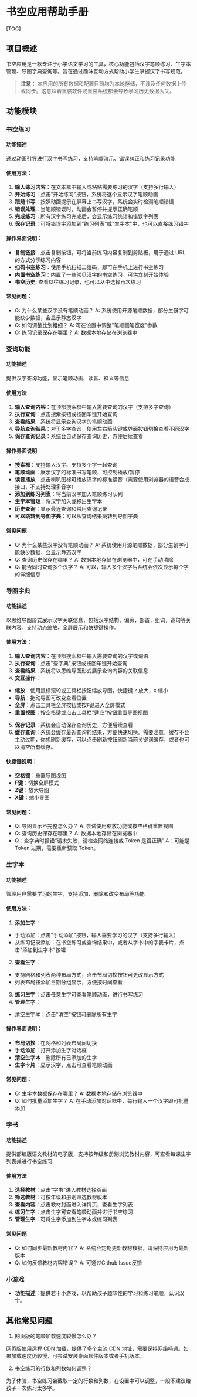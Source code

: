 # 书空应用帮助手册

[TOC]

## 项目概述

书空应用是一款专注于小学语文学习的工具，核心功能包括汉字笔顺练习、生字本管理、导图字典查询等。旨在通过趣味互动方式帮助小学生掌握汉字书写规范。

> **注意**： 本应用的所有数据和配置目前均为本地存储，不涉及任何数据上传或同步。这意味着重装软件或重装系统都会导致学习历史数据丢失。

## 功能模块

### 书空练习

#### **功能描述**

通过动画引导进行汉字书写练习，支持笔顺演示、错误纠正和练习记录功能

#### **使用方法**：

1. **输入练习内容**：在文本框中输入或粘贴需要练习的汉字（支持多行输入）
2. **开始练习**：点击"开始练习"按钮，系统将逐个显示汉字笔顺动画
3. **跟随书写**：按照动画提示在屏幕上书写汉字，系统会实时检测笔顺错误
4. **错误处理**：当笔顺错误时，动画会暂停并提示正确笔顺
5. **完成练习**：所有汉字练习完成后，会显示练习统计和错误字列表
6. **保存记录**：可将错误字添加到"练习列表"或"生字本"中，也可以直接练习错字

#### **操作界面说明**：

- **复制链接**：点击复制按钮，可将当前练习内容复制到剪贴板，用于通过 URL 的方式分享练习内容
- **扫码书空练习**：使用手机扫描二维码，即可在手机上进行书空练习
- **内置书空练习**：内置了一些常见汉字的书空练习，可供立刻开始体验
- **书空历史**: 查看以往练习记录，也可以从中选择再次练习

#### **常见问题**：

- Q: 为什么某些汉字没有笔顺动画？
  A: 系统使用开源笔顺数据，部分生僻字可能缺少数据，会显示静态汉字
- Q: 如何调整比划粗细？
  A: 可在设置中调整"笔顺画笔宽度"参数
- Q: 练习记录保存在哪里？
  A: 数据本地存储在浏览器中

### 查询功能

#### **功能描述**

提供汉字查询功能，显示笔顺动画、读音、释义等信息

#### **使用方法**

1. **输入查询内容**：在顶部搜索框中输入需要查询的汉字（支持多字查询）
2. **执行查询**：点击搜索按钮或按回车键开始查询
3. **查看结果**：系统将显示查询汉字的笔顺动画
4. **导航查询结果**：对于多字查询，使用左右箭头键或界面按钮切换查看不同汉字
5. **保存查询记录**：系统会自动保存查询历史，方便后续查看

#### **操作界面说明**

- **搜索框**：支持输入汉字、支持多个字一起查询
- **笔顺动画**：展示汉字的标准书写笔顺，可控制播放/暂停
- **读音播放**：点击喇叭图标可播放汉字的标准读音（需要使用浏览器的语音合成接口，不支持处理多音字）
- **添加到练习列表**：将当前汉字加入笔顺练习队列
- **生字本管理**：将汉字加入或移出生字本
- **历史查询**：显示最近查询和常用查询记录
- **可以跳转到导图字典**：可以从查询结果跳转到导图字典

#### **常见问题**

- Q: 为什么某些汉字没有笔顺动画？
  A: 系统使用开源笔顺数据，部分生僻字可能缺少数据，会显示静态汉字
- Q: 查询历史保存在哪里？
  A: 数据本地存储在浏览器中，可在手动清除
- Q: 能否同时查询多个汉字？
  A: 可以，输入多个汉字后系统会依次显示每个字的详细信息

### 导图字典

#### **功能描述**

以思维导图形式展示汉字关联信息，包括汉字结构、偏旁，部首，组词，造句等关联内容。支持动态缩放、全屏展示和快捷键操作。

#### **使用方法**：

1. **输入查询内容**：在顶部搜索框中输入需要查询的汉字或词语
2. **执行查询**：点击"查字典"按钮或按回车键开始查询
3. **查看结果**：系统将以思维导图形式展示查询内容的关联信息
4. **交互操作**：

- **缩放**：使用鼠标滚轮或工具栏按钮缩放导图，快捷键 `Z` 放大，`X` 缩小
- **导航**：拖动导图可改变查看位置
- **全屏**：点击工具栏全屏按钮或按`F`键进入全屏模式
- **重置视图**：按空格键或点击工具栏"适应"按钮重置导图视图

5. **保存记录**：系统会自动保存查询历史，方便后续查看
6. **缓存查询**：系统会缓存最近查询的结果，方便快速切换。需要注意，缓存不会主动过期，你想刷新缓存，可以点击刷新按钮刷新当前关键词缓存，或者也可以清空所有缓存。

#### **快捷键说明**：

- **空格键**：重置导图视图
- **F键**：切换全屏模式
- **Z键**：放大导图
- **X键**：缩小导图

#### **常见问题**：

- Q: 导图显示不完整怎么办？
  A: 尝试使用缩放功能或按空格键重置视图
- Q: 查询历史保存在哪里？
  A: 数据本地存储在浏览器中
- Q：查字典时报错“请求失败，请检查网络连接或 Token 是否正确”
  A：可能是 Token 过期，需要重新获取 Token。

### 生字本

#### **功能描述**

管理用户需要学习的生字，支持添加、删除和改变布局等功能

#### **使用方法**：

1. **添加生字**：

- 手动添加：点击"手动添加"按钮，输入需要学习的汉字（支持多行输入）
- 从练习记录添加：在书空练习或查询结果中，或者从字书中的字表卡片，点击"添加到生字本"按钮

2. **查看生字**：

- 支持网格和列表两种布局方式，点击布局切换按钮可更改显示方式
- 列表布局按添加日期分组显示，方便按时间查看

3. **练习生字**：点击任意生字可查看笔顺动画，进行书写练习
4. **管理生字**：

- 清空生字本：点击"清空"按钮可删除所有生字

#### **操作界面说明**：

- **布局切换**：在网格和列表布局间切换
- **手动添加**：打开添加生字对话框
- **清空生字本**：删除所有已添加的生字
- **生字卡片**：显示汉字，点击可查看笔顺动画

#### **常见问题**：

- Q: 生字本数据保存在哪里？
  A: 数据本地存储在浏览器中
- Q: 如何批量添加生字？
  A: 在手动添加对话框中，每行输入一个汉字即可批量添加

### 字书

#### **功能描述**

提供部编版语文教材的电子版，支持按年级和册别浏览教材内容，可查看每课生字列表并进行书空练习

#### **使用方法**

1. **选择教材**：点击"字书"进入教材选择页面
2. **筛选教材**：可按年级和册别筛选教材版本
3. **查看内容**：点击教材封面进入详情页，查看生字列表
4. **练习生字**：点击生字可查看笔顺动画并进行书空练习
5. **管理生字**：可将生字添加到生字本或练习列表

#### **常见问题**

- Q: 如何同步最新教材内容？
  A: 系统会定期更新教材数据，请保持应用为最新版本
- Q: 如何反馈教材内容错误？
  A: 可通过Github Issue反馈

### 小游戏

- **功能描述**：提供若干小游戏，以帮助孩子趣味性的学习和练习笔顺，认识汉字。

## 其他常见问题

1. 网页版的笔顺加载速度较慢怎么办？

网页版使用远程 CDN 加载，提供了多个主流 CDN 地址，需要保持网络畅通。如果加载速度仍较慢，可尝试安装桌面软件版本或者手机版本。

2. 书空练习的行数和列数如何调整？

为了体验，书空练习会截取一定的行数和列数，在设置中可以调整，一般不建议给孩子一次练习太多字。

